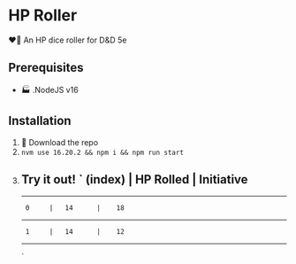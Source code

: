 # HP Roller

:heart::game_die: An HP dice roller for D&D 5e

## Prerequisites

- :factory: .NodeJS v16

## Installation

1. :arrow_down_small: Download the repo
1. `nvm use 16.20.2 && npm i && npm run start`
1. Try it out!
   `    (index)   | HP Rolled | Initiative
    ----------------------------------
    ----------------------------------
        0     |   14      |    18
    ----------------------------------
        1     |   14      |    12
    ----------------------------------
   `
